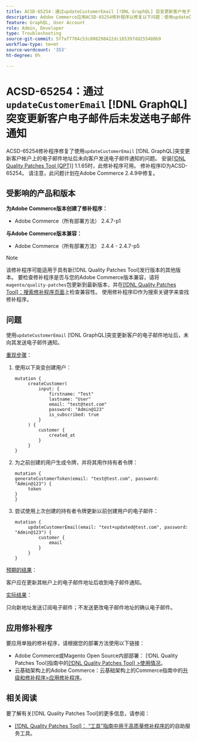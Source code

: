 ```yaml
---
title: ACSD-65254：通过updateCustomerEmail [!DNL GraphQL] 突变更新客户电子邮件后未发送电子邮件通知
description: Adobe Commerce应用ACSD-65254修补程序以修复以下问题：使用updateCustomerEmail [!DNL GraphQL] 突变成功更新客户帐户上的电子邮件地址后，未向客户发送电子邮件通知。
feature: GraphQL, User Account
role: Admin, Developer
type: Troubleshooting
source-git-commit: 5f7af7704c53c808298422dc165397dd255480b9
workflow-type: tm+mt
source-wordcount: '353'
ht-degree: 0%

---
```



# ACSD-65254：通过`updateCustomerEmail` [!DNL GraphQL]突变更新客户电子邮件后未发送电子邮件通知

ACSD-65254修补程序修复了使用`updateCustomerEmail` [!DNL GraphQL]突变更新客户帐户上的电子邮件地址后未向客户发送电子邮件通知的问题。 安装[[!DNL Quality Patches Tool (QPT)]](/help/tools/quality-patches-tool/quality-patches-tool-to-self-serve-quality-patches.md) 1.1.65时，此修补程序可用。 修补程序ID为ACSD-65254。 请注意，此问题计划在Adobe Commerce 2.4.9中修复。

## 受影响的产品和版本

**为Adobe Commerce版本创建了修补程序：**

* Adobe Commerce（所有部署方法） 2.4.7-p1

**与Adobe Commerce版本兼容：**

* Adobe Commerce（所有部署方法） 2.4.4 - 2.4.7-p5

>[!NOTE]
>
>该修补程序可能适用于具有新[!DNL Quality Patches Tool]发行版本的其他版本。 要检查修补程序是否与您的Adobe Commerce版本兼容，请将`magento/quality-patches`包更新到最新版本，并在[[!DNL Quality Patches Tool]：搜索修补程序页面](https://experienceleague.adobe.com/tools/commerce-quality-patches/index.html?lang=zh-Hans)上检查兼容性。 使用修补程序ID作为搜索关键字来查找修补程序。

## 问题

使用`updateCustomerEmail` [!DNL GraphQL]突变更新客户的电子邮件地址后，未向其发送电子邮件通知。

<u>重现步骤</u>：

1. 使用以下突变创建用户：

   ```
   mutation {
   	    createCustomer(
   		    input: {
   			    firstname: "Test"
   			    lastname: "User"
   			    email: "test@test.com"
   			    password: "Admin@123"
   			    is_subscribed: true
   		    }
   	    ) {
   		    customer {
   			    created_at
   		    }
   	    }
   }
   ```

1. 为之前创建的用户生成令牌，并将其用作持有者令牌：

   ```
   mutation {
   generateCustomerToken(email: "test@test.com", password: "Admin@123") {
   	    token
   }
   }
   ```

1. 尝试使用上次创建的持有者令牌更新以前创建用户的电子邮件：

   ```
   mutation {
   	    updateCustomerEmail(email: "test+updated@test.com", password: "Admin@123") {
   		    customer {
   			    email
   		    }
   	    }
   }
   ```

<u>预期的结果</u>：

客户应在更新其帐户上的电子邮件地址后收到电子邮件通知。

<u>实际结果</u>：

只向新地址发送订阅电子邮件；不发送更改电子邮件地址的确认电子邮件。

## 应用修补程序

要应用单独的修补程序，请根据您的部署方法使用以下链接：

* Adobe Commerce或Magento Open Source内部部署： [!DNL Quality Patches Tool]指南中的[[!DNL Quality Patches Tool] >使用情况](/help/tools/quality-patches-tool/usage.md)。
* 云基础架构上的Adobe Commerce：云基础架构上的Commerce指南中的[升级和修补程序>应用修补程序](https://experienceleague.adobe.com/docs/commerce-cloud-service/user-guide/develop/upgrade/apply-patches.html?lang=zh-Hans)。

## 相关阅读

要了解有关[!DNL Quality Patches Tool]的更多信息，请参阅：

* [[!DNL Quality Patches Tool]： “工具”指南中用于高质量修补程序的](/help/tools/quality-patches-tool/quality-patches-tool-to-self-serve-quality-patches.md)的自助服务工具。
